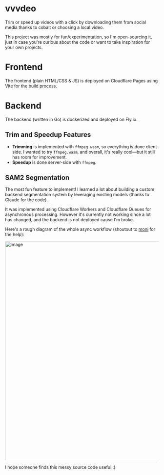 # vvvdeo

Trim or speed up videos with a click by downloading them from social media thanks to cobalt or choosing a local video.

This project was mostly for fun/experimentation, so I'm open-sourcing it, just in case you're curious about the code or want to take inspiration for your own projects.

# Frontend

The frontend (plain HTML/CSS & JS) is deployed on Cloudflare Pages using Vite for the build process.

# Backend

The backend (written in Go) is dockerized and deployed on Fly.io.

## Trim and Speedup Features

- **Trimming** is implemented with `ffmpeg.wasm`, so everything is done client-side. I wanted to try `ffmpeg.wasm`, and overall, it's really cool—but it still has room for improvement.
- **Speedup** is done server-side with `ffmpeg`.

## SAM2 Segmentation

The most fun feature to implement! I learned a lot about building a custom backend segmentation system by leveraging existing models (thanks to Claude for the code).

It was implemented using Cloudflare Workers and Cloudflare Queues for asynchronous processing. However it's currently not working since a lot has changed, and the backend is not deployed cause I'm broke.

Here's a rough diagram of the whole async workflow (shoutout to [moni](https://x.com/fr3fou) for the help):

<img width="714" alt="image" src="https://github.com/user-attachments/assets/d5d7dee8-e98f-4532-8372-fe6f1dd16c8b" />

I hope someone finds this messy source code useful :)
